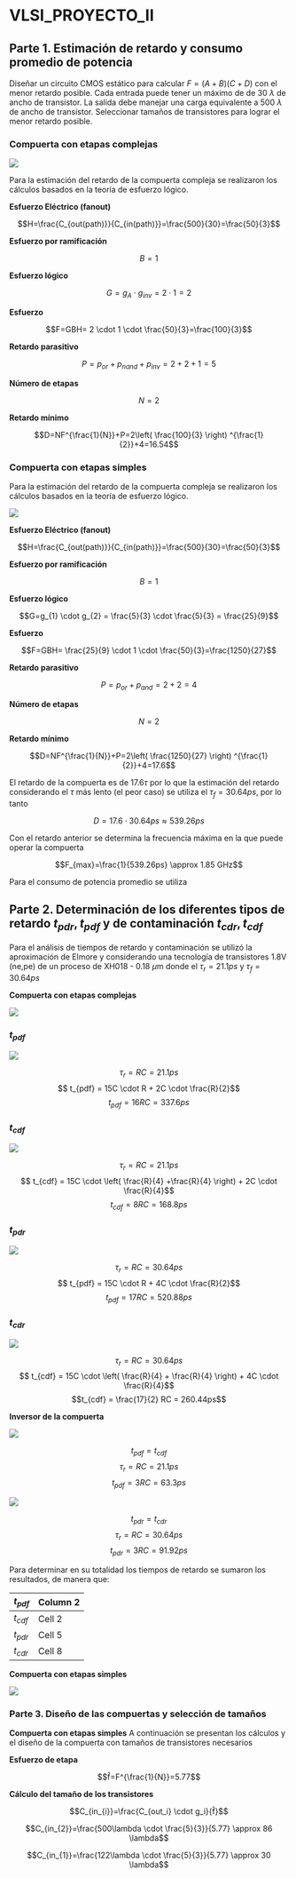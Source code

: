 # VLSI_PROYECTO_II

## Parte 1. Estimación de retardo y consumo promedio de potencia

Diseñar un circuito CMOS estático para calcular $F=(A+B)(C+D)$ con el menor retardo posible. Cada entrada puede tener un máximo de de 30 $\lambda$ de ancho de transistor. La salida debe manejar una carga equivalente a 500 $\lambda$ de ancho de transistor. Seleccionar tamaños de transistores para lograr el menor retardo posible.

### Compuerta con etapas complejas

![](https://documents.lucid.app/documents/a1e1e3ec-c96b-4d77-837c-5420ae4eb0e7/pages/0_0?a=1018&x=387&y=262&w=726&h=336&store=1&accept=image%2F*&auth=LCA%20e2c7d780d761c5e0637c1e12472d41f16a62696c3cf9ae93fae47877ce87cf2e-ts%3D1729293097)



Para la estimación del retardo de la compuerta compleja se realizaron los cálculos basados en la teoría de esfuerzo lógico.

**Esfuerzo Eléctrico (fanout)** 

$$H=\frac{C_{out(path)}}{C_{in(path)}}=\frac{500}{30}=\frac{50}{3}$$

**Esfuerzo por ramificación**

$$B=1$$

**Esfuerzo lógico**

$$G=g_{A} \cdot g_{inv} = 2 \cdot 1 = 2$$

**Esfuerzo**

$$F=GBH= 2 \cdot 1 \cdot \frac{50}{3}=\frac{100}{3}$$

**Retardo parasitivo**

$$P=p_{or}+p_{nand}+p_{inv}=2+2+1=5$$

**Número de etapas**

$$N=2$$

**Retardo mínimo**

$$D=NF^{\frac{1}{N}}+P=2\left(  \frac{100}{3} \right) ^{\frac{1}{2}}+4=16.54$$

### Compuerta con etapas simples

Para la estimación del retardo de la compuerta compleja se realizaron los cálculos basados en la teoría de esfuerzo lógico.

![](https://documents.lucid.app/documents/8c1695a0-176d-422f-902b-6a6f997d5b2a/pages/0_0?a=338&x=-155&y=297&w=671&h=407&store=1&accept=image%2F*&auth=LCA%20c26308a973d661005aee367592440b6e8e908195442417bd66aa59fe30746d94-ts%3D1729217234)

**Esfuerzo Eléctrico (fanout)**

$$H=\frac{C_{out(path)}}{C_{in(path)}}=\frac{500}{30}=\frac{50}{3}$$

**Esfuerzo por ramificación**

$$B=1$$

**Esfuerzo lógico**

$$G=g_{1} \cdot g_{2} = \frac{5}{3} \cdot \frac{5}{3} = \frac{25}{9}$$

**Esfuerzo**

$$F=GBH= \frac{25}{9} \cdot 1 \cdot \frac{50}{3}=\frac{1250}{27}$$

**Retardo parasitivo**

$$P=p_{or}+p_{and}=2+2=4$$

**Número de etapas**

$$N=2$$

**Retardo mínimo**

$$D=NF^{\frac{1}{N}}+P=2\left(  \frac{1250}{27} \right) ^{\frac{1}{2}}+4=17.6$$

El retardo de la compuerta es de 17.6$\tau$ por lo que la estimación del retardo considerando el $\tau$ más lento (el peor caso) se utiliza el $\tau_f=30.64ps$, por lo tanto

$$D=17.6 \cdot 30.64ps \approx 539.26ps$$

Con el retardo anterior se determina la frecuencia máxima en la que puede operar la compuerta

$$F_{max}=\frac{1}{539.26ps} \approx 1.85 GHz$$

Para el consumo de potencia promedio se utiliza

## Parte 2. Determinación de los diferentes tipos de retardo $t_{pdr}, t_{pdf}$ y de contaminación $t_{cdr}, t_{cdf}$

Para el análisis de tiempos de retardo y contaminación se utilizó la aproximación de Elmore y considerando una tecnología de transistores 1.8V (ne,pe) de un proceso de XH018 - 0.18 $\mu$m donde el $\tau_r=21.1ps$ y $\tau_f=30.64ps$ 

**Compuerta con etapas complejas**

![](https://documents.lucid.app/documents/8c1695a0-176d-422f-902b-6a6f997d5b2a/pages/0_0?a=1979&x=-786&y=501&w=1724&h=1113&store=1&accept=image%2F*&auth=LCA%202aabb06375cf194994398b8100d9887fdabf6f4be3754c140b7cd8b8f0cf962c-ts%3D1729561784)

### $t_{pdf}$

![](https://documents.lucid.app/documents/8c1695a0-176d-422f-902b-6a6f997d5b2a/pages/0_0?a=2060&x=1452&y=-1634&w=616&h=663&store=1&accept=image%2F*&auth=LCA%200eec7f7dac5a7da7dbadf8c104dba492ed4e99b6dd577d87d0d5d0a9fc087fa3-ts%3D1729561784)

$$ \tau_r = RC = 21.1 ps$$
$$ t_{pdf} = 15C \cdot R + 2C \cdot \frac{R}{2}$$
$$t_{pdf} = 16RC = 337.6ps$$

### $t_{cdf}$

![](https://documents.lucid.app/documents/8c1695a0-176d-422f-902b-6a6f997d5b2a/pages/0_0?a=2072&x=1452&y=-1634&w=616&h=663&store=1&accept=image%2F*&auth=LCA%20c2ebcfdfd6f7bbd3bee60860ba6704ee0a98a03360aaa3e13f6ecc2519344f2e-ts%3D1729561784)

$$ \tau_r = RC = 21.1 ps$$
$$ t_{cdf} = 15C \cdot \left( \frac{R}{4} +\frac{R}{4} \right) + 2C \cdot \frac{R}{4}$$
$$t_{cdf} = 8RC = 168.8ps$$

### $t_{pdr}$

![](https://documents.lucid.app/documents/8c1695a0-176d-422f-902b-6a6f997d5b2a/pages/0_0?a=2131&x=1456&y=-1576&w=533&h=785&store=1&accept=image%2F*&auth=LCA%20592b4d94bcc77785616bd15eef14f834aa39d0670544e9f576b2d73ff82ecf16-ts%3D1729561784)

$$ \tau_r = RC = 30.64 ps$$
$$ t_{pdf} = 15C \cdot R + 4C \cdot \frac{R}{2}$$
$$t_{pdf} = 17RC = 520.88ps$$

### $t_{cdr}$

![](https://documents.lucid.app/documents/8c1695a0-176d-422f-902b-6a6f997d5b2a/pages/0_0?a=2143&x=1456&y=-1576&w=533&h=785&store=1&accept=image%2F*&auth=LCA%201f5d0ce0bd7eb4b30f0983b051efee52e3207f6c362fdc0472858003d8b363d6-ts%3D1729561784)

$$ \tau_r = RC = 30.64ps$$
$$ t_{cdf} = 15C \cdot \left( \frac{R}{4} + \frac{R}{4} \right) + 4C \cdot \frac{R}{4}$$
$$t_{cdf} = \frac{17}{2} RC = 260.44ps$$

**Inversor de la compuerta**

![](https://documents.lucid.app/documents/8c1695a0-176d-422f-902b-6a6f997d5b2a/pages/0_0?a=2186&x=1561&y=-2098&w=418&h=400&store=1&accept=image%2F*&auth=LCA%20b68faa3f7b20a36cecded8d505c1dec4889c81159dfcc35b01eab6e8e20e659a-ts%3D1729561784)

$$t_{pdf}=t_{cdf}$$
$$ \tau_r = RC = 21.1 ps$$
$$t_{pdf} = 3RC = 63.3ps$$

![](https://documents.lucid.app/documents/8c1695a0-176d-422f-902b-6a6f997d5b2a/pages/0_0?a=2209&x=1475&y=-1557&w=550&h=385&store=1&accept=image%2F*&auth=LCA%20a8ffeef37c02bdfee9bd3843e8b061057e56809f61ac5e9d5c7c185b094453be-ts%3D1729561784)

$$t_{pdr}=t_{cdr}$$
$$ \tau_r = RC = 30.64 ps$$
$$t_{pdr} = 3RC = 91.92ps$$

Para determinar en su totalidad los tiempos de retardo se sumaron los resultados, de manera que:

| $t_{pdf}$ | Column 2 |
|----------|----------|
| $t_{cdf}$  | Cell 2   | 
| $t_{pdr}$   | Cell 5   |
| $t_{cdr}$   | Cell 8   |


**Compuerta con etapas simples**

![](https://documents.lucid.app/documents/8c1695a0-176d-422f-902b-6a6f997d5b2a/pages/0_0?a=1383&x=-1268&y=-1740&w=2816&h=1940&store=1&accept=image%2F*&auth=LCA%203998641ca8684ea55756a204436373c3d1891f0c63416695453d5698c47316a1-ts%3D1729280601)



### Parte 3. Diseño de las compuertas y selección de tamaños

**Compuerta con etapas simples**
A continuación se presentan los cálculos y el diseño de la compuerta con tamaños de transistores necesarios

**Esfuerzo de etapa**

$$f̂=F^{\frac{1}{N}}=5.77$$

 **Cálculo del tamaño de los transistores**
 
 $$C_{in_{i}}=\frac{C_{out_i}  \cdot g_i}{f̂}$$
 
  $$C_{in_{2}}=\frac{500\lambda  \cdot \frac{5}{3}}{5.77} \approx 86 \lambda$$

$$C_{in_{1}}=\frac{122\lambda  \cdot \frac{5}{3}}{5.77} \approx 30 \lambda$$
